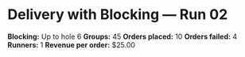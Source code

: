 # Delivery with Blocking — Run 02

**Blocking:** Up to hole 6 
**Groups:** 45
**Orders placed:** 10
**Orders failed:** 4
**Runners:** 1
**Revenue per order:** $25.00